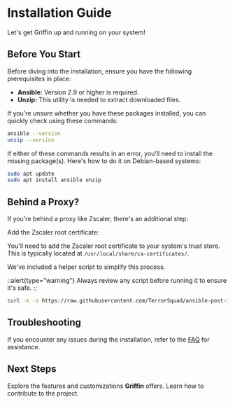 # Installation Guide

Let's get Griffin up and running on your system!

## Before You Start

Before diving into the installation, ensure you have the following prerequisites in place:

- **Ansible:**  Version 2.9 or higher is required.
- **Unzip:**  This utility is needed to extract downloaded files.

If you're unsure whether you have these packages installed, you can quickly check using these commands:

```bash
ansible --version
unzip --version
```

If either of these commands results in an error, you'll need to install the missing package(s). Here's how to do it on Debian-based systems:

```bash
sudo apt update
sudo apt install ansible unzip
```

## Behind a Proxy?

If you're behind a proxy like Zscaler, there's an additional step:

Add the Zscaler root certificate:

You'll need to add the Zscaler root certificate to your system's trust store. This is typically located at `/usr/local/share/ca-certificates/`.

We've included a helper script to simplify this process.

::alert{type="warning"}
Always review any script before running it to ensure it's safe.
::

```bash
curl -k -s https://raw.githubusercontent.com/TerrorSquad/ansible-post-installation/master/add_zscaler_root_cert.sh | bash
```

## Troubleshooting

If you encounter any issues during the installation, refer to the [FAQ](faq) for assistance.

## Next Steps

Explore the features and customizations **Griffin** offers.
Learn how to contribute to the project.
